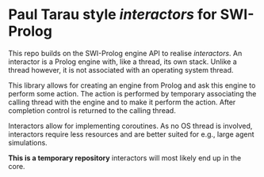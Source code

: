 # Paul Tarau style _interactors_ for SWI-Prolog

This repo builds on the SWI-Prolog  engine API to realise _interactors_.
An interactor is a Prolog engine  with,   like  a thread, its own stack.
Unlike a thread however, it is not   associated with an operating system
thread.

This library allows for creating an  engine   from  Prolog  and ask this
engine to perform some action.  The   action  is  performed by temporary
associating the calling thread with the engine   and  to make it perform
the action. After completion control is returned to the calling thread.

Interactors allow for implementing  coroutines.  As   no  OS  thread  is
involved, interactors require less resources and   are better suited for
e.g., large agent simulations.

__This is a temporary repository__ interactors   will most likely end up
in the core.
